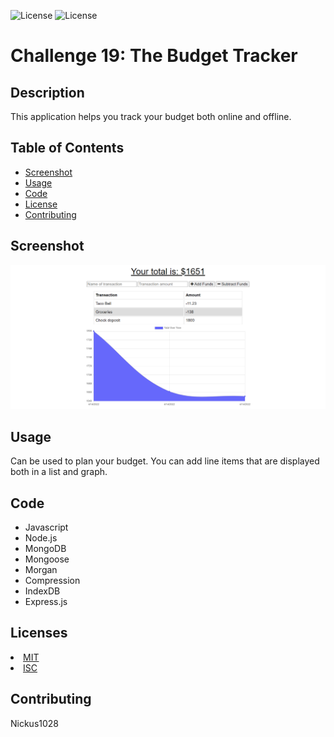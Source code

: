 ![License](https://img.shields.io/static/v1?label=License&message=MIT&color=BLUE) ![License](https://img.shields.io/static/v1?label=License&message=ISC&color=BLUE)

# Challenge 19: The Budget Tracker

## Description
This application helps you track your budget both online and offline.

## Table of Contents

* [Screenshot](#screenshot)
* [Usage](#usage)
* [Code](#code)
* [License](#license)
* [Contributing](#contributing)

## Screenshot
![Budget Tracker Screenshot](./assets/budget-tracker-screenshot.jpg)


## Usage
Can be used to plan your budget. You can add line items that are displayed both in a list and graph.

## Code
* Javascript
* Node.js
* MongoDB
* Mongoose
* Morgan
* Compression
* IndexDB
* Express.js

## Licenses
<li><a href = "https://opensource.org/licenses/MIT">MIT</a></li><li><a href = "https://opensource.org/licenses/ISC">ISC</a></li>

## Contributing
Nickus1028